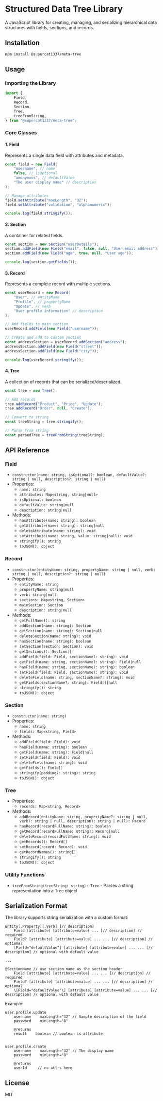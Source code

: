 # Structured Data Tree Library

A JavaScript library for creating, managing, and serializing hierarchical data structures with fields, sections, and records.

## Installation

```bash
npm install @supercat1337/meta-tree
```

## Usage

### Importing the Library

```javascript
import {
    Field,
    Record,
    Section,
    Tree,
    treeFromString,
} from "@supercat1337/meta-tree";
```

### Core Classes

#### 1. Field

Represents a single data field with attributes and metadata.

```javascript
const field = new Field(
    "username", // name
    false, // isOptional
    "anonymous", // defaultValue
    "The user display name" // description
);

// Manage attributes
field.setAttribute("maxLength", "32");
field.setAttribute("validation", "alphanumeric");

console.log(field.stringify());
```

#### 2. Section

A container for related fields.

```javascript
const section = new Section("userDetails");
section.addField(new Field("email", false, null, "User email address"));
section.addField(new Field("age", true, null, "User age"));

console.log(section.getFields());
```

#### 3. Record

Represents a complete record with multiple sections.

```javascript
const userRecord = new Record(
    "User", // entityName
    "Profile", // propertyName
    "Update", // verb
    "User profile information" // description
);

// Add fields to main section
userRecord.addField(new Field("username"));

// Create and add to custom section
const addressSection = userRecord.addSection("address");
addressSection.addField(new Field("street"));
addressSection.addField(new Field("city"));

console.log(userRecord.stringify());
```

#### 4. Tree

A collection of records that can be serialized/deserialized.

```javascript
const tree = new Tree();

// Add records
tree.addRecord("Product", "Price", "Update");
tree.addRecord("Order", null, "Create");

// Convert to string
const treeString = tree.stringify();

// Parse from string
const parsedTree = treeFromString(treeString);
```

## API Reference

### Field

-   `constructor(name: string, isOptional?: boolean, defaultValue?: string | null, description?: string | null)`
-   Properties:
    -   `name: string`
    -   `attributes: Map<string, string|null>`
    -   `isOptional: boolean`
    -   `defaultValue: string|null`
    -   `description: string|null`
-   Methods:
    -   `hasAttribute(name: string): boolean`
    -   `getAttribute(name: string): string|null`
    -   `deleteAttribute(name: string): void`
    -   `setAttribute(name: string, value: string|null): void`
    -   `stringify(): string`
    -   `toJSON(): object`

### Record

-   `constructor(entityName: string, propertyName: string | null, verb: string | null, description?: string | null)`
-   Properties:
    -   `entityName: string`
    -   `propertyName: string|null`
    -   `verb: string|null`
    -   `sections: Map<string, Section>`
    -   `mainSection: Section`
    -   `description: string|null`
-   Methods:
    -   `getFullName(): string`
    -   `addSection(name: string): Section`
    -   `getSection(name: string): Section|null`
    -   `deleteSection(name: string): void`
    -   `hasSection(name: string): boolean`
    -   `setSection(section: Section): void`
    -   `getSections(): Section[]`
    -   `addField(field: Field, sectionName?: string): void`
    -   `getField(name: string, sectionName?: string): Field|null`
    -   `hasField(name: string, sectionName?: string): boolean`
    -   `setField(field: Field, sectionName?: string): void`
    -   `deleteField(name: string, sectionName?: string): void`
    -   `getFields(sectionName?: string): Field[]|null`
    -   `stringify(): string`
    -   `toJSON(): object`

### Section

-   `constructor(name: string)`
-   Properties:
    -   `name: string`
    -   `fields: Map<string, Field>`
-   Methods:
    -   `addField(field: Field): void`
    -   `hasField(name: string): boolean`
    -   `getField(name: string): Field|null`
    -   `setField(field: Field): void`
    -   `deleteField(name: string): void`
    -   `getFields(): Field[]`
    -   `stringify(padding?: string): string`
    -   `toJSON(): object`

### Tree

-   Properties:
    -   `records: Map<string, Record>`
-   Methods:
    -   `addRecord(entityName: string, propertyName?: string | null, verb?: string | null, description?: string | null): Record`
    -   `hasRecord(recordFullName: string): boolean`
    -   `getRecord(recordFullName: string): Record|null`
    -   `deleteRecord(recordFullName: string): void`
    -   `getRecords(): Record[]`
    -   `setRecord(record: Record): void`
    -   `getRecordNames(): string[]`
    -   `stringify(): string`
    -   `toJSON(): object`

### Utility Functions

-   `treeFromString(treeString: string): Tree` - Parses a string representation into a Tree object

## Serialization Format

The library supports string serialization with a custom format:

```
Entity[.Property][.Verb] [// description]
    Field [attribute] [attribute=value] ... [// description] // required
    Field? [attribute] [attribute=value] ... ... [// description] // optional
    [Field="defaultValue"] [attribute] [attribute=value] ... ... [// description] // optional with default value

...

@SectionName // use section name as the section header
    Field [attribute] [attribute=value] ... ... [// description] // required
    Field? [attribute] [attribute=value] ... ... [// description] // optional
    \[Field="defaultValue"\] [attribute] [attribute=value] ... ... [// description] // optional with default value
```

Example:

```
user.profile.update
    username    maxLength="32" // Sample description of the field
    password    minLength="8"

    @returns
    result    boolean // boolean is attribute


user.profile.create
    username    maxLength="32" // The display name
    password    minLength="8"

    @returns
    userId     // no attrs here
```

## License

MIT
